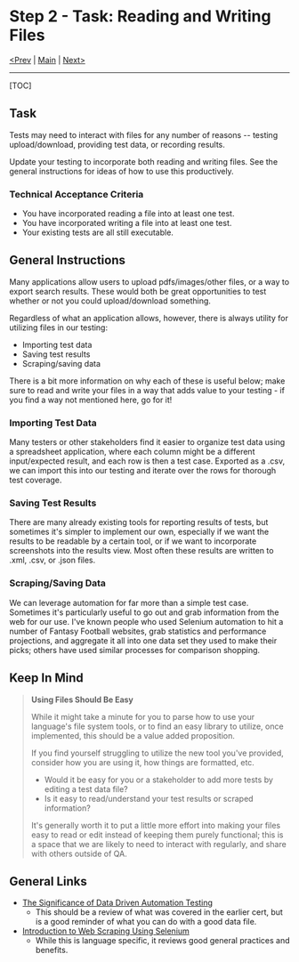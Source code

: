 # Step 2 - Task: Reading and Writing Files

[<Prev](./step1.md) | [Main](../../README.md) | [Next>](./step3.md)

---

[TOC]

## Task

Tests may need to interact with files for any number of reasons -- testing upload/download, providing test data, or recording results.

Update your testing to incorporate both reading and writing files. See the general instructions for ideas of how to use this productively.

### Technical Acceptance Criteria

-   You have incorporated reading a file into at least one test.
-   You have incorporated writing a file into at least one test.
-   Your existing tests are all still executable.

## General Instructions

Many applications allow users to upload pdfs/images/other files, or a way to export search results. These would both be great opportunities to test whether or not you could upload/download something.

Regardless of what an application allows, however, there is always utility for utilizing files in our testing:

-   Importing test data
-   Saving test results
-   Scraping/saving data

There is a bit more information on why each of these is useful below; make sure to read and write your files in a way that adds value to your testing - if you find a way not mentioned here, go for it!

### Importing Test Data

Many testers or other stakeholders find it easier to organize test data using a spreadsheet application, where each column might be a different input/expected result, and each row is then a test case. Exported as a .csv, we can import this into our testing and iterate over the rows for thorough test coverage.

### Saving Test Results

There are many already existing tools for reporting results of tests, but sometimes it's simpler to implement our own, especially if we want the results to be readable by a certain tool, or if we want to incorporate screenshots into the results view. Most often these results are written to .xml, .csv, or .json files.

### Scraping/Saving Data

We can leverage automation for far more than a simple test case. Sometimes it's particularly useful to go out and grab information from the web for our use. I've known people who used Selenium automation to hit a number of Fantasy Football websites, grab statistics and performance projections, and aggregate it all into one data set they used to make their picks; others have used similar processes for comparison shopping.

## Keep In Mind

> **Using Files Should Be Easy**
>
> While it might take a minute for you to parse how to use your language's file system tools, or to find an easy library to utilize, once implemented, this should be a value added proposition.
>
> If you find yourself struggling to utilize the new tool you've provided, consider how you are using it, how things are formatted, etc.
>
> -   Would it be easy for you or a stakeholder to add more tests by editing a test data file?
> -   Is it easy to read/understand your test results or scraped information?
>
> It's generally worth it to put a little more effort into making your files easy to read or edit instead of keeping them purely functional; this is a space that we are likely to need to interact with regularly, and share with others outside of QA.

## General Links

-   [The Significance of Data Driven Automation Testing](https://www.testing-whiz.com/blog/significance-of-data-driven-automation-testing)
    -   This should be a review of what was covered in the earlier cert, but is a good reminder of what you can do with a good data file.
-   [Introduction to Web Scraping Using Selenium](https://medium.com/the-andela-way/introduction-to-web-scraping-using-selenium-7ec377a8cf72)
    -   While this is language specific, it reviews good general practices and benefits.
